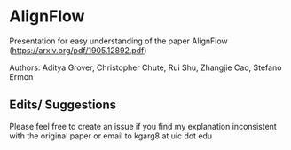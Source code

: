 # AlignFlow

Presentation for easy understanding of the paper AlignFlow (https://arxiv.org/pdf/1905.12892.pdf)

Authors: Aditya Grover, Christopher Chute, Rui Shu, Zhangjie Cao, Stefano Ermon

## Edits/ Suggestions

Please feel free to create an issue if you find my explanation inconsistent with the original paper or email to kgarg8 at uic dot edu
